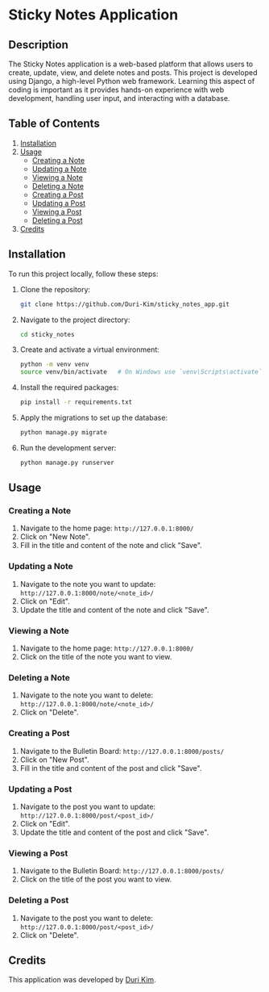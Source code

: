 # Sticky Notes Application

## Description
The Sticky Notes application is a web-based platform that allows users to create, update, view, and delete notes and posts. This project is developed using Django, a high-level Python web framework. Learning this aspect of coding is important as it provides hands-on experience with web development, handling user input, and interacting with a database.

## Table of Contents
1. [Installation](#installation)
2. [Usage](#usage)
    - [Creating a Note](#creating-a-note)
    - [Updating a Note](#updating-a-note)
    - [Viewing a Note](#viewing-a-note)
    - [Deleting a Note](#deleting-a-note)
    - [Creating a Post](#creating-a-post)
    - [Updating a Post](#updating-a-post)
    - [Viewing a Post](#viewing-a-post)
    - [Deleting a Post](#deleting-a-post)
3. [Credits](#credits)

## Installation
To run this project locally, follow these steps:

1. Clone the repository:
    ```sh
    git clone https://github.com/Duri-Kim/sticky_notes_app.git
    ```
2. Navigate to the project directory:
    ```sh
    cd sticky_notes
    ```
3. Create and activate a virtual environment:
    ```sh
    python -m venv venv
    source venv/bin/activate   # On Windows use `venv\Scripts\activate`
    ```
4. Install the required packages:
    ```sh
    pip install -r requirements.txt
    ```
5. Apply the migrations to set up the database:
    ```sh
    python manage.py migrate
    ```
6. Run the development server:
    ```sh
    python manage.py runserver
    ```

## Usage

### Creating a Note
1. Navigate to the home page: `http://127.0.0.1:8000/`
2. Click on "New Note".
3. Fill in the title and content of the note and click "Save".

### Updating a Note
1. Navigate to the note you want to update: `http://127.0.0.1:8000/note/<note_id>/`
2. Click on "Edit".
3. Update the title and content of the note and click "Save".

### Viewing a Note
1. Navigate to the home page: `http://127.0.0.1:8000/`
2. Click on the title of the note you want to view.

### Deleting a Note
1. Navigate to the note you want to delete: `http://127.0.0.1:8000/note/<note_id>/`
2. Click on "Delete".

### Creating a Post
1. Navigate to the Bulletin Board: `http://127.0.0.1:8000/posts/`
2. Click on "New Post".
3. Fill in the title and content of the post and click "Save".

### Updating a Post
1. Navigate to the post you want to update: `http://127.0.0.1:8000/post/<post_id>/`
2. Click on "Edit".
3. Update the title and content of the post and click "Save".

### Viewing a Post
1. Navigate to the Bulletin Board: `http://127.0.0.1:8000/posts/`
2. Click on the title of the post you want to view.

### Deleting a Post
1. Navigate to the post you want to delete: `http://127.0.0.1:8000/post/<post_id>/`
2. Click on "Delete".

## Credits
This application was developed by [Duri Kim](https://github.com/Duri-Kim).
